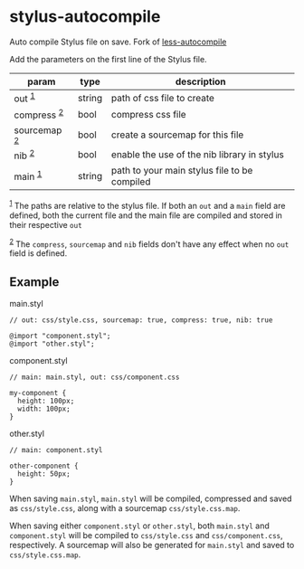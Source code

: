 # stylus-autocompile

Auto compile Stylus file on save. Fork of [less-autocompile](https://github.com/lohek/less-autocompile)

Add the parameters on the first line of the Stylus file.

| param | type | description |
| --- | --- | --- |
| out <sup><a href="#note1">1</a></sup> | string | path of css file to create |
| compress <sup><a href="#note2">2</a></sup> | bool | compress css file |
| sourcemap <sup><a href="#note2">2</a></sup> | bool | create a sourcemap for this file |
| nib <sup><a href="#note2">2</a></sup> | bool | enable the use of the nib library in stylus |
| main <sup><a href="#note1">1</a></sup> | string | path to your main stylus file to be compiled |

<sup id="note1"><a href="#note1">1</a></sup> The paths are relative to the stylus file. If both an `out` and a `main` field are defined, both the current file and the main file are compiled and stored in their respective `out`

<sup id="note2"><a href="#note2">2</a></sup> The `compress`, `sourcemap` and `nib` fields don't have any effect when no `out` field is defined.

## Example

main.styl

```stylus
// out: css/style.css, sourcemap: true, compress: true, nib: true

@import "component.styl";
@import "other.styl";
```

component.styl

```stylus
// main: main.styl, out: css/component.css

my-component {
  height: 100px;
  width: 100px;
}
```

other.styl

```stylus
// main: component.styl

other-component {
  height: 50px;
}
```

When saving `main.styl`, `main.styl` will be compiled, compressed and saved as `css/style.css`, along with a sourcemap `css/style.css.map`.

When saving either `component.styl` or `other.styl`, both `main.styl` and `component.styl` will be compiled to `css/style.css` and `css/component.css`, respectively. A sourcemap will also be generated for `main.styl` and saved to `css/style.css.map`.
